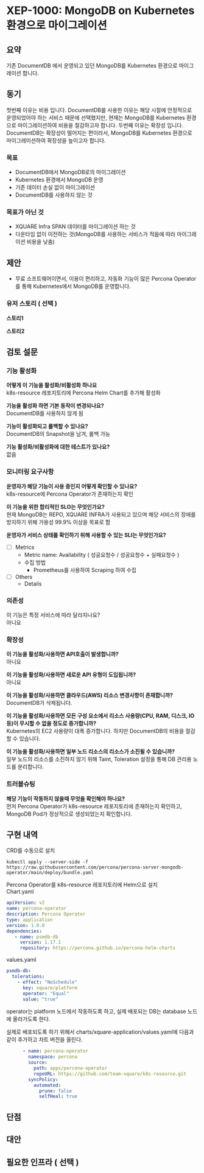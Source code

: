 # XEP-1000: MongoDB on Kubernetes 환경으로 마이그레이션


## 요약
기존 DocumentDB 에서 운영되고 있던 MongoDB를 Kubernetes 환경으로 마이그레이션 합니다.

## 동기
첫번째 이유는 비용 입니다. DocumentDB를 사용한 이유는 해당 시절에 안정적으로 운영되었어야 하는 서비스 때문에 선택했지만, 현재는 MongoDB를 Kubernetes 환경으로 마이그레이션하여 비용을 절감하고자 합니다.
두번째 이유는 확장성 입니다. DocumentDB는 확장성이 떨어지는 편이라서, MongoDB를 Kubernetes 환경으로 마이그레이션하여 확장성을 높이고자 합니다.

### 목표
- DocumentDB에서 MongoDB로의 마이그레이션
- Kubernetes 환경에서 MongoDB 운영
- 기존 데이터 손실 없이 마이그레이션
- DocumentDB를 사용하지 않는 것

### 목표가 아닌 것
- XQUARE Infra SPAN 데이터를 마이그레이션 하는 것
- 다운타임 없이 이전하는 것(MongoDB를 사용하는 서비스가 적음에 따라 마이그레이션 비용을 낮춤)

## 제안
- 무료 소프트웨어이면서, 이용이 편리하고, 자동화 기능이 많은 Percona Operator를 통해 Kubernetes에서 MongoDB를 운영합니다.

### 유저 스토리 ( 선택 )

**스토리1**

**스토리2**

## 검토 설문


### 기능 활성화

**어떻게 이 기능을 활성화/비활성화 하나요**<br>
k8s-resource 레포지토리에 Percona Helm Chart를 추가해 활성화

**기능을 활성화 하면 기본 동작이 변경되나요?**<br>
DocumentDB를 사용하지 않게 됨

**기능이 활성화되고 롤백할 수 있나요?**<br>
DocumentDB의 Snapshot을 남겨, 롤백 가능

**기능 활성화/비활성화에 대한 테스트가 있나요?**<br>
없음

### 모니터링 요구사항

**운영자가 해당 기능이 사용 중인지 어떻게 확인할 수 있나요?** <br>
k8s-resource에 Percona Operator가 존재하는지 확인

**이 기능을 위한 합리적인 SLO는 무엇인가요?**<br>
현재 MongoDB는 REPO, XQUARE INFRA가 사용되고 있으며 해당 서비스의 장애를 방지하기 위해 가용성 99.9% 이상을 목표로 함

**운영자가 서비스 상태를 확인하기 위해 사용할 수 있는 SLI는 무엇인가요?**

- [ ]  Metrics
    - Metric name: Availability ( 성공요청수 / 성공요청수 + 실패요청수 )
    - 수집 방법
      - Prometheus를 사용하여 Scraping 하여 수집
- [ ]  Others
    - Details

### 의존성

이 기능은 특정 서비스에 따라 달라지나요?<br>
아니요
### 확장성

**이 기능을 활성화/사용하면 API호출이 발생합니까?**<br>
아니요

**이 기능을 활성화/사용하면 새로운 API 유형이 도입됩니까?**<br>
아니요

**이 기능을 활성화/사용하면 클라우드(AWS) 리소스 변경사항이 존재합니까?**<br>
DocumentDB가 삭제됩니다.

**이 기능을 활성화/사용하면 모든 구성 요소에서 리소스 사용량(CPU, RAM, 디스크, IO 등)이 무시할 수 없을 정도로 증가합니까?**<br>
Kubernetes의 EC2 사용량이 대폭 증가합니다. 하지만 DocumentDB의 비용을 절감할 수 있습니다.

**이 기능을 활성화/사용하면 일부 노드 리소스의 리소스가 소진될 수 있습니까?**<br>
일부 노드의 리소스를 소진하지 않기 위해 Taint, Toleration 설정을 통해 DB 관리용 노드를 분리합니다.

### 트러블슈팅

**해당 기능이 작동하지 않을때 무엇을 확인해야 하나요?**<br>
먼저 Percona Operator가 k8s-resource 레포지토리에 존재하는지 확인하고, MongoDB Pod가 정상적으로 생성되었는지 확인합니다.

## 구현 내역
CRD를 수동으로 설치
```shell
kubectl apply --server-side -f https://raw.githubusercontent.com/percona/percona-server-mongodb-operator/main/deploy/bundle.yaml
```
Percona Operator를 k8s-resource 레포지토리에 Helm으로 설치 <br>
Chart.yaml
```yaml
apiVersion: v2
name: percona-operator
description: Percona Operator
type: application
version: 1.0.0
dependencies:
   - name: psmdb-db
     version: 1.17.1
     repository: https://percona.github.io/percona-helm-charts
```
values.yaml
```yaml
psmdb-db:
  tolerations:
    - effect: "NoSchedule"
      key: xquare/platform
      operator: "Equal"
      value: "true"
```
operator는 platform 노드에서 작동하도록 하고, 실제 배포되는 DB는 database 노드에 올라가도록 한다.

실제로 배포되도록 하기 위해서 charts/xquare-application/values.yaml에 다음과 같이 추가하고 차트 버전을 올린다.
```yaml
      - name: percona-operator
        namespace: percona
        source:
          path: apps/percona-operator
          repoURL: https://github.com/team-xquare/k8s-resource.git
        syncPolicy:
          automated:
            prune: false
            selfHeal: true
```

## 단점


## 대안


## 필요한 인프라 ( 선택 )